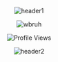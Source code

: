 <p align="center">
 <img src="https://files.catbox.moe/a8333p.png" alt="header1">
</p>

<p align="center">
 <img src="https://files.catbox.moe/x38wsa.gif" alt="wbruh">
</p>

<p align="center">
<img src="https://komarev.com/ghpvc/?username=TARTAGLIlA&color=red&style=flat-square&label=🐋" alt="Profile Views" />
</p>

<p align="center">
 <img src="https://files.catbox.moe/wpx936.png" alt="header2">
</p>
